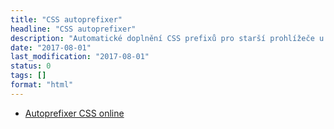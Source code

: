 ```yaml
---
title: "CSS autoprefixer"
headline: "CSS autoprefixer"
description: "Automatické doplnění CSS prefixů pro starší prohlížeče u hůře podporovaných vlastností."
date: "2017-08-01"
last_modification: "2017-08-01"
status: 0
tags: []
format: "html"
---
```


<ul>
  <li><a href="https://autoprefixer.github.io">Autoprefixer CSS online</a></li>
</ul>